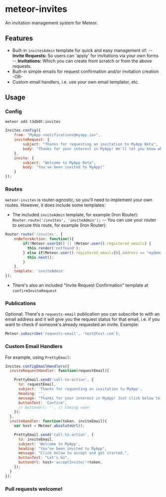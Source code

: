 # meteor-invites

An invitation management system for Meteor.

## Features

- Built-in `invitesAdmin` template for quick and easy management of:
-- **Invite Requests:** So users can 'apply' for invitations via your own forms
-- **Invitations:** Which you can create from scratch or from the above requests.
- Built-in simple emails for request confirmation and/or invitation creation -OR-
- Custom email handlers, i.e. use your own email templator, etc.

## Usage

### Config
`meteor add t3db0t:invites`

```js
Invites.config({
	from: "MyApp <notifications@myapp.io>",
	inviteRequest: {
    	subject: "Thanks for requesting an invitation to MyApp Beta",
    	body: "Thanks for your interest in MyApp! We'll let you know when you've been invited."
  	},
  	invite: {
    	subject: "Welcome to MyApp Beta",
    	body: "You've been invited to MyApp!"
  	}
});
```

### Routes
`meteor-invites` is router-agnostic, so you'll need to implement your own routes.  However, it does include some templates:
- The included `inviteAdmin` template, for example (Iron Router):
`Router.route('/invites', 'inviteAdmin');`
-- You can use your router to secure this route, for example (Iron Router):
```js
Router.route('/invites', {
    onBeforeAction: function(){
	    if(!Meteor.userId() || !Meteor.user().registered_emails) {
	      this.render('notfound');
	    } else if(Meteor.user().registered_emails[0].address == "my@email.com"){
	      this.next();
	    }
  	},
    template: 'inviteAdmin'
});
```
- There's also an included "Invite Request Confirmation" template at `confirmInviteRequest`

### Publications

Optional: There's a `requests-email` publication you can subscribe to with an email address and it will give you the request status for that email, i.e. if you want to check if someone's already requested an invite. Example:
```js
Meteor.subscribe('requests-email', 'test@test.com');
```

### Custom Email Handlers

For example, using `PrettyEmail`:
```js
Invites.configEmailHandlers({
  inviteRequestHandler: function(requestEmail){

    PrettyEmail.send('call-to-action', {
      to: requestEmail,
      subject: 'Thanks for requesting an invitation to MyApp',
      heading: '',
      message: "Thanks for your interest in MyApp! Just click below to verify your email address and we'll let you know when you've been invited.",
      buttonText: 'Confirm',
      // buttonUrl: '', // Coming soon
    });
  },
  inviteHandler: function(token, inviteEmail){
    var host = Meteor.absoluteUrl();

    PrettyEmail.send('call-to-action', {
      to: inviteEmail,
      subject: 'Welcome to MyApp',
      heading: "You've been invited to MyApp",
      message: "Click below to accept and get started.",
      buttonText: "Let's Go",
      buttonUrl: host+'acceptInvite/'+token,
    });
  }
});
```

### Pull requests welcome!